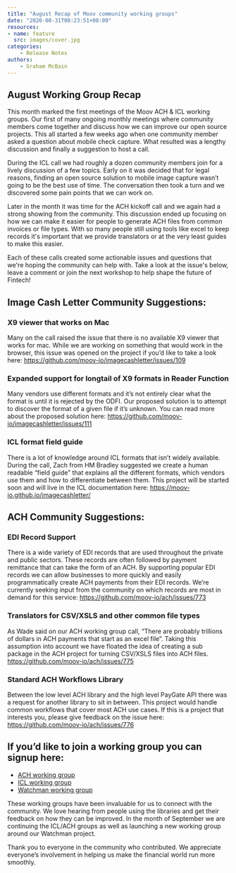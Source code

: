 ```yaml
---
title: "August Recap of Moov community working groups"
date: "2020-08-31T08:23:51+08:00"
resources:
- name: feature 
  src: images/cover.jpg
categories: 
    - Release Notes
authors: 
    - Graham McBain
---
```

## August Working Group Recap

This month marked the first meetings of the Moov ACH & ICL working groups. Our first of many ongoing monthly meetings where community members come together and discuss how we can improve our open source projects. This all started a few weeks ago when one community member asked a question about mobile check capture. What resulted was a lengthy discussion and finally a suggestion to host a call. 

During the ICL call we had roughly a dozen community members join for a lively discussion of a few topics. Early on it was decided that for legal reasons, finding an open source solution to mobile image capture wasn’t going to be the best use of time. The conversation then took a turn and we discovered some pain points that we can work on.

Later in the month it was time for the ACH kickoff call and we again had a strong showing from the community. This discussion ended up focusing on how we can make it easier for people to generate ACH files from common invoices or file types. With so many people still using tools like excel to keep records it's important that we provide translators or at the very least guides to make this easier.

Each of these calls created some actionable issues and questions that we're hoping the community can help with. Take a look at the issue's below, leave a comment or join the next workshop to help shape the future of Fintech! 

## Image Cash Letter Community Suggestions:

### X9 viewer that works on Mac
Many on the call raised the issue that there is no available X9 viewer that works for mac. While we are working on something that would work in the browser, this issue was opened on the project if you’d like to take a look here: https://github.com/moov-io/imagecashletter/issues/109

### Expanded support for longtail of X9 formats in Reader Function
Many vendors use different formats and it’s not entirely clear what the format is until it is rejected by the ODFI. Our proposed solution is to attempt to discover the format of a given file if it’s unknown. You can read more about the proposed solution here: https://github.com/moov-io/imagecashletter/issues/111

### ICL format field guide
There is a lot of knowledge around ICL formats that isn’t widely available. During the call, Zach from HM Bradley suggested we create a human readable “field guide” that explains all the different formats, which vendors use them and how to differentiate between them. This project will be started soon and will live in the ICL documentation here: https://moov-io.github.io/imagecashletter/


## ACH Community Suggestions:

### EDI Record Support
There is a wide variety of EDI records that are used throughout the private and public sectors. These records are often followed by payment remittance that can take the form of an ACH. By supporting popular EDI records we can allow businesses to more quickly and easily programmatically create ACH payments from their EDI records. We’re currently seeking input from the community on which records are most in demand for this service: https://github.com/moov-io/ach/issues/773


### Translators for CSV/XSLS and other common file types
As Wade said on our ACH working group call, “There are probably trillions of dollars in ACH payments that start as an excel file”. Taking this assumption into account we have floated the idea of creating a sub package in the ACH project for turning CSV/XSLS files into ACH files. https://github.com/moov-io/ach/issues/775

### Standard ACH Workflows Library
Between the low level ACH library and the high level PayGate API there was a request for another library to sit in between. This project would handle common workflows that cover most ACH use cases. If this is a project that interests you, please give feedback on the issue here: https://github.com/moov-io/ach/issues/776



## If you’d like to join a working group you can signup here:
 - [ACH working group](https://forms.gle/ygSiDJ8si2pzFaQx8)
 - [ICL working group](https://forms.gle/AxSQTS4fUD5RU1dz8)
 - [Watchman working group](https://forms.gle/aRk3TBk29uXuDk9D9)

These working groups have been invaluable for us to connect with the community. We love hearing from people using the libraries and get their feedback on how they can be improved. In the month of September we are continuing the ICL/ACH groups as well as launching a new working group around our Watchman project. 

Thank you to everyone in the community who contributed. We appreciate everyone’s involvement in helping us make the financial world run more smoothly. 
